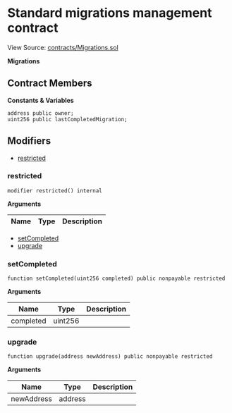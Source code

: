 # Standard migrations management contract

View Source: [contracts/Migrations.sol](https://github.com/Dapp-Wizards/Avastars-Contracts/blob/master/contracts/Migrations.sol)

**Migrations**

## Contract Members
**Constants & Variables**

```solidity
address public owner;
uint256 public lastCompletedMigration;

```

## Modifiers

- [restricted](#restricted)

### restricted

```solidity
modifier restricted() internal
```

**Arguments**

| Name        | Type           | Description  |
| ------------- |------------- | -----|

- [setCompleted](#setcompleted)
- [upgrade](#upgrade)

### setCompleted

```solidity
function setCompleted(uint256 completed) public nonpayable restricted 
```

**Arguments**

| Name        | Type           | Description  |
| ------------- |------------- | -----|
| completed | uint256 |  | 

### upgrade

```solidity
function upgrade(address newAddress) public nonpayable restricted 
```

**Arguments**

| Name        | Type           | Description  |
| ------------- |------------- | -----|
| newAddress | address |  | 

